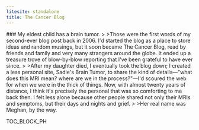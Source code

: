 ```yaml
---
litesite: standalone
title: The Cancer Blog
---
```

<aside>
### My eldest child has a brain tumor.
>
>Those were the first words of my second-ever blog post back in 2006. I'd started the blog as a place to store ideas and random musings, but it soon became The Cancer Blog, read by friends and family and very many strangers around the globe. It ended up a treasure trove of blow-by-blow reporting that I've been grateful to have ever since. 
>
>After my daughter died, I eventually took the blog down; I created a less personal site, Sadie's Brain Tumor, to share the kind of details&mdash;"what does this MRI mean? where are we in the process?"&mdash;I'd scoured the web for when we were in the thick of things. Now, with almost twenty years of distance, I think it's precisely the personal that was so comforting to me back then. I felt less alone because other people shared not only their MRIs and symptoms, but their days and nights and grief. 
>
>Her real name was Meghan, by the way.
</aside>

TOC_BLOCK_PH
